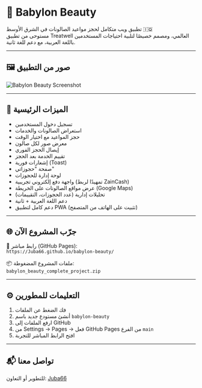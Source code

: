 
# 💅 Babylon Beauty

تطبيق ويب متكامل لحجز مواعيد الصالونات في الشرق الأوسط 🇮🇶  
مستوحى من تطبيق Treatwell العالمي، ومصمم خصيصًا لتلبية احتياجات المستخدمين باللغة العربية، مع دعم للغة ثانية.

---

## 🖼️ صور من التطبيق

![Babylon Beauty Screenshot](screenshot.png)

---

## 🚀 الميزات الرئيسية

- تسجيل دخول المستخدمين
- استعراض الصالونات والخدمات
- حجز المواعيد مع اختيار الوقت
- معرض صور لكل صالون
- إيصال الحجز الفوري
- تقييم الخدمة بعد الحجز
- إشعارات فورية (Toast)
- صفحة "حجوزاتي"
- لوحة إدارة للحجوزات
- واجهة دفع إلكتروني تجريبية (تمهيدًا لربط ZainCash)
- عرض مواقع الصالونات على الخريطة (Google Maps)
- تحليلات إدارية (عدد الحجوزات، التقييمات)
- دعم اللغة العربية + ثانية
- دعم كامل لتطبيق PWA (تثبيت على الهاتف من المتصفح)

---

## 🌐 جرّب المشروع الآن

📎 رابط مباشر (GitHub Pages):  
`https://Juba66.github.io/babylon-beauty/`

📦 ملفات المشروع المضغوطة:  
`babylon_beauty_complete_project.zip`

---

## ⚙️ التعليمات للمطورين

1. فك الضغط عن الملفات
2. أنشئ مستودع جديد باسم `babylon-beauty`
3. ارفع الملفات إلى GitHub
4. من Settings → Pages → فعل GitHub Pages من الفرع `main`
5. افتح الرابط المباشر للتجربة

---

## 📬 تواصل معنا

للتطوير أو التعاون: [Juba66](https://github.com/Juba66)
